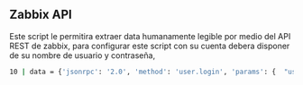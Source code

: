 ## Zabbix API

Este script le permitira extraer data humanamente legible por medio del API REST de zabbix, para configurar este script con su cuenta debera disponer de su nombre de usuario y contraseña,
```sh
10 | data = {'jsonrpc': '2.0', 'method': 'user.login', 'params': {  "user": "<USERNAME>", "password": "<PASSWORD>"},"id": 1 }
```

